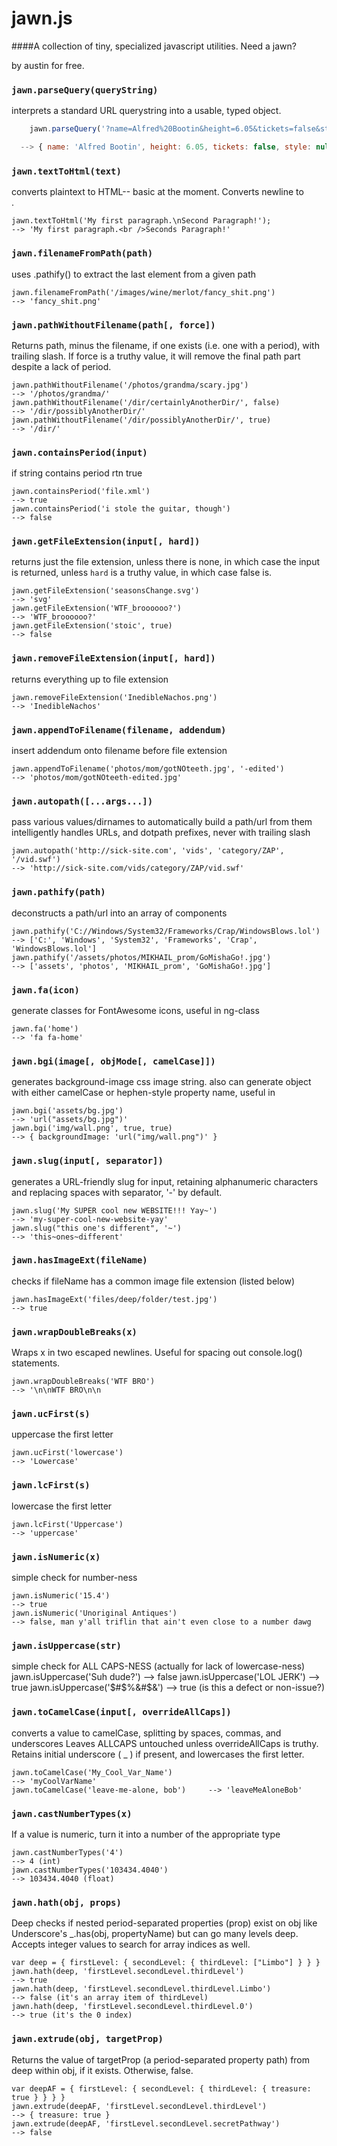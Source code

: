 # jawn.js
####A collection of tiny, specialized javascript utilities. Need a jawn?

by austin for free.


### `jawn.parseQuery(queryString)`
interprets a standard URL querystring into a usable, typed object.

```js
	jawn.parseQuery('?name=Alfred%20Bootin&height=6.05&tickets=false&style=')

  --> { name: 'Alfred Bootin', height: 6.05, tickets: false, style: null }
```

### `jawn.textToHtml(text)`
converts plaintext to HTML-- basic at the moment. Converts newline to <br>.

	jawn.textToHtml('My first paragraph.\nSecond Paragraph!');
	--> 'My first paragraph.<br />Seconds Paragraph!'

### `jawn.filenameFromPath(path)`
uses .pathify() to extract the last element from a given path

	jawn.filenameFromPath('/images/wine/merlot/fancy_shit.png')
	--> 'fancy_shit.png'


### `jawn.pathWithoutFilename(path[, force])`
Returns path, minus the filename, if one exists (i.e. one with a period), with trailing slash.
If force is a truthy value, it will remove the final path part despite a lack of period.

	jawn.pathWithoutFilename('/photos/grandma/scary.jpg')
	--> '/photos/grandma/'
	jawn.pathWithoutFilename('/dir/certainlyAnotherDir/', false)
	--> '/dir/possiblyAnotherDir/'
	jawn.pathWithoutFilename('/dir/possiblyAnotherDir/', true)
	--> '/dir/'

### `jawn.containsPeriod(input)`
if string contains period rtn true

	jawn.containsPeriod('file.xml')
	--> true
	jawn.containsPeriod('i stole the guitar, though')
	--> false

### `jawn.getFileExtension(input[, hard])`
returns just the file extension, unless there is none, in which case the
input is returned, unless `hard` is a truthy value, in which case false is.

	jawn.getFileExtension('seasonsChange.svg')
	--> 'svg'
	jawn.getFileExtension('WTF_broooooo?')
	--> 'WTF_broooooo?'
	jawn.getFileExtension('stoic', true)
	--> false

### `jawn.removeFileExtension(input[, hard])`
returns everything up to file extension

	jawn.removeFileExtension('InedibleNachos.png')
	-->	'InedibleNachos'

### `jawn.appendToFilename(filename, addendum)`
insert addendum onto filename before file extension

	jawn.appendToFilename('photos/mom/gotNOteeth.jpg', '-edited')
	-->	'photos/mom/gotNOteeth-edited.jpg'

### `jawn.autopath([...args...])`
pass various values/dirnames to automatically build a path/url from them
intelligently handles URLs, and dotpath prefixes, never with trailing slash

	jawn.autopath('http://sick-site.com', 'vids', 'category/ZAP', '/vid.swf')
	--> 'http://sick-site.com/vids/category/ZAP/vid.swf'

### `jawn.pathify(path)`
deconstructs a path/url into an array of components

	jawn.pathify('C://Windows/System32/Frameworks/Crap/WindowsBlows.lol')
	--> ['C:', 'Windows', 'System32', 'Frameworks', 'Crap', 'WindowsBlows.lol']
	jawn.pathify('/assets/photos/MIKHAIL_prom/GoMishaGo!.jpg')
	--> ['assets', 'photos', 'MIKHAIL_prom', 'GoMishaGo!.jpg']

### `jawn.fa(icon)`
generate classes for FontAwesome icons, useful in ng-class

	jawn.fa('home')
	--> 'fa fa-home'

### `jawn.bgi(image[, objMode[, camelCase]])`
generates background-image css image string. also can generate object
with either camelCase or hephen-style property name, useful in <ng-style>

	jawn.bgi('assets/bg.jpg')
	--> 'url("assets/bg.jpg")'
	jawn.bgi('img/wall.png', true, true)
	--> { backgroundImage: 'url("img/wall.png")' }

### `jawn.slug(input[, separator])`
generates a URL-friendly slug for input, retaining alphanumeric characters
and replacing spaces with separator, '-' by default.

	jawn.slug('My SUPER cool new WEBSITE!!! Yay~')
	--> 'my-super-cool-new-website-yay'
	jawn.slug("this one's different", '~')
	--> 'this~ones~different'

### `jawn.hasImageExt(fileName)`
checks if fileName has a common image file extension (listed below)

	jawn.hasImageExt('files/deep/folder/test.jpg')
	--> true

### `jawn.wrapDoubleBreaks(x)`
Wraps x in two escaped newlines. Useful for spacing out console.log() statements.

	jawn.wrapDoubleBreaks('WTF BRO')
	--> '\n\nWTF BRO\n\n

### `jawn.ucFirst(s)`
uppercase the first letter

	jawn.ucFirst('lowercase')
	--> 'Lowercase'

### `jawn.lcFirst(s)`
lowercase the first letter

	jawn.lcFirst('Uppercase')
	--> 'uppercase'

### `jawn.isNumeric(x)`
simple check for number-ness

	jawn.isNumeric('15.4')
	--> true
	jawn.isNumeric('Unoriginal Antiques')
	--> false, man y'all triflin that ain't even close to a number dawg

### `jawn.isUppercase(str)`
simple check for ALL CAPS-NESS (actually for lack of lowercase-ness)
	jawn.isUppercase('Suh dude?')
	--> false
	jawn.isUppercase('LOL JERK')
	--> true
	jawn.isUppercase('$#$%&#$&')
	--> true (is this a defect or non-issue?)


### `jawn.toCamelCase(input[, overrideAllCaps])`
converts a value to camelCase, splitting by spaces, commas, and underscores
Leaves ALLCAPS untouched unless overrideAllCaps is truthy.
Retains initial underscore ( _ ) if present, and lowercases the first letter.

	jawn.toCamelCase('My_Cool_Var_Name')
	--> 'myCoolVarName'
	jawn.toCamelCase('leave-me-alone, bob')		--> 'leaveMeAloneBob'

### `jawn.castNumberTypes(x)`
If a value is numeric, turn it into a number of the appropriate type

	jawn.castNumberTypes('4')
	--> 4 (int)
	jawn.castNumberTypes('103434.4040')
	--> 103434.4040 (float)


### `jawn.hath(obj, props)`
Deep checks if nested period-separated properties (prop) exist on obj
like Underscore's _.has(obj, propertyName) but can go many levels deep.
Accepts integer values to search for array indices as well.

	var deep = { firstLevel: { secondLevel: { thirdLevel: ["Limbo"] } } }
	jawn.hath(deep, 'firstLevel.secondLevel.thirdLevel')
	--> true
	jawn.hath(deep, 'firstLevel.secondLevel.thirdLevel.Limbo')
	--> false (it's an array item of thirdLevel)
	jawn.hath(deep, 'firstLevel.secondLevel.thirdLevel.0')
	--> true (it's the 0 index)

### `jawn.extrude(obj, targetProp)`
Returns the value of targetProp (a period-separated property path)
from deep within obj, if it exists. Otherwise, false.

	var deepAF = { firstLevel: { secondLevel: { thirdLevel: { treasure: true } } } }
	jawn.extrude(deepAF, 'firstLevel.secondLevel.thirdLevel')
	--> { treasure: true }
	jawn.extrude(deepAF, 'firstLevel.secondLevel.secretPathway')
	--> false
